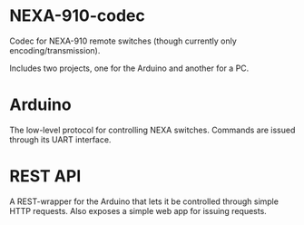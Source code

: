 # NEXA-910-codec
Codec for NEXA-910 remote switches (though currently only encoding/transmission).

Includes two projects, one for the Arduino and another for a PC.

# Arduino
The low-level protocol for controlling NEXA switches. Commands are issued through its UART interface.

# REST API
A REST-wrapper for the Arduino that lets it be controlled through simple HTTP requests. Also exposes a simple web app for issuing requests.
